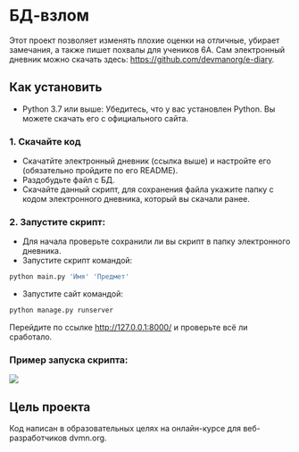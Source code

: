 # БД-взлом

Этот проект позволяет изменять плохие оценки на отличные, убирает замечания, а также пишет похвалы для учеников 6А.
Сам электронный дневник можно скачать здесь: https://github.com/devmanorg/e-diary.

## Как установить

 - Python 3.7 или выше: Убедитесь, что у вас установлен Python. Вы можете скачать его с официального сайта.
 
### 1. Скачайте код
 - Скачатйте электронный дневник (ссылка выше) и настройте его (обязательно пройдите по его README).
 - Раздобудьте файл с БД.
 - Скачайте данный скрипт, для сохранения файла укажите папку с кодом электронного дневника, который вы скачали ранее.

### 2. Запустите скрипт:
 - Для начала проверьте сохранили ли вы скрипт в папку электронного дневника.
 - Запустите скрипт командой:
```bash
python main.py 'Имя' 'Предмет'
```
 - Запустите сайт командой:
```bash
python manage.py runserver
```
Перейдите по ссылке http://127.0.0.1:8000/ и проверьте всё ли сработало.

### Пример запуска скрипта:

![](https://cdn.picloud.cc/a479a4cf338169c6fdcc73aa42b4caf9.png)

## Цель проекта
Код написан в образовательных целях на онлайн-курсе для веб-разработчиков dvmn.org.
